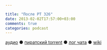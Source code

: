 ```yaml
---

title: "После РT 326"
date: 2013-02-02T17:57:00+03:00
comments: true
categories: podcast
---
```

[аудио](http://cdn.radio-t.com/rt326post.mp3) ● [пиратский torrent](http://pirates.radio-t.com/torrents/rt326post.mp3.torrent) ● [лог чата](http://chat.radio-t.com/logs/radio-t-326.html) ● [wiki](http://wiki.radio-t.com/%D0%9F%D0%BE%D1%81%D0%BB%D0%B5_%D0%A0%D0%A2_326) <audio src="http://cdn.radio-t.com/rt326post.mp3" preload="none">
